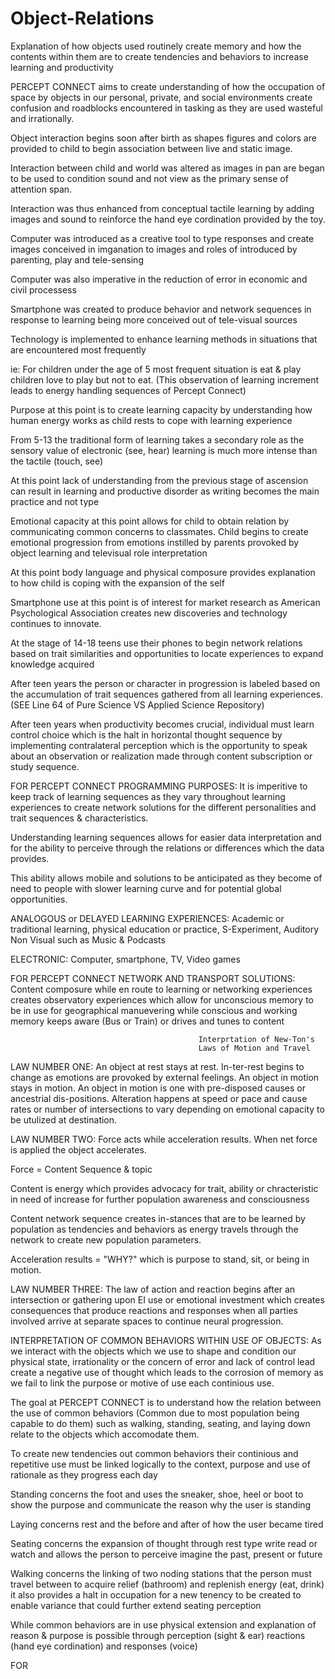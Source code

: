 # Object-Relations
Explanation of how objects used routinely create memory and how the contents within them are to create tendencies and behaviors to increase learning and productivity

PERCEPT CONNECT aims to create understanding of how the occupation of space by objects in our personal, private, and social environments create confusion and roadblocks encountered in tasking as they are used wasteful and irrationally.

Object interaction begins soon after birth as shapes figures and colors are provided to child to begin association between live and static image.

Interaction between child and world was altered as images in pan are began to be used to condition sound and not view as the primary sense of attention span.

Interaction was thus enhanced from conceptual tactile learning by adding images and sound to reinforce the hand eye cordination provided by the toy.

Computer was introduced as a creative tool to type responses and create images conceived in imganation to images and roles of introduced by parenting, play and tele-sensing

Computer was also imperative in the reduction of error in economic and civil processess 

Smartphone was created to produce behavior and network sequences in response to learning being more conceived out of tele-visual sources 

 Technology is implemented to enhance learning methods in situations that are encountered most frequently
 
  ie: For children under the age of 5 most frequent situation is eat & play children love to play but not to eat. (This observation of learning increment leads to energy handling sequences of Percept Connect)
  
 Purpose at this point is to create learning capacity by understanding how human energy works as child rests to cope with learning experience
 
 From 5-13 the traditional form of learning takes a secondary role as the sensory value of electronic (see, hear) learning is much more intense than the tactile (touch, see) 
 
At this point lack of understanding from the previous stage of ascension can result in learning and productive disorder as writing becomes the main practice and not type

Emotional capacity at this point allows for child to obtain relation by communicating common concerns to classmates. Child begins to create emotional progression from emotions instilled by parents provoked by object learning and televisual role interpretation

At this point body language and physical composure provides explanation to how child is coping with the expansion of the self

Smartphone use at this point is of interest for market research as American Psychological Association creates new discoveries and technology continues to innovate.

At the stage of 14-18 teens use their phones to begin network relations based on trait similarities and opportunities to locate experiences to expand knowledge acquired

After teen years the person or character in progression is labeled based on the accumulation of trait sequences gathered from all learning experiences.
    (SEE Line 64 of Pure Science VS Applied Science Repository)
    
After teen years when productivity becomes crucial, individual must learn control choice which is the halt in horizontal thought sequence by implementing contralateral perception which is the opportunity to speak about an observation or realization made through content subscription or study sequence.     

FOR PERCEPT CONNECT PROGRAMMING PURPOSES: It is imperitive to keep track of learning sequences as they vary throughout learning experiences to create network solutions for the different personalities and trait sequences & characteristics.

Understanding learning sequences allows for easier data interpretation and for the ability to perceive through the relations or differences which the data provides.

This ability allows mobile and solutions to be anticipated as they become of need to people with slower learning curve and for potential global opportunities. 

ANALOGOUS or DELAYED LEARNING EXPERIENCES: Academic or traditional learning, physical education or practice, S-Experiment, Auditory Non Visual such as Music & Podcasts

ELECTRONIC: Computer, smartphone, TV, Video games

FOR PERCEPT CONNECT NETWORK AND TRANSPORT SOLUTIONS: Content composure while en route to learning or networking experiences creates observatory experiences which allow for unconscious memory to be in use for geographical manuevering while conscious and working memory keeps aware (Bus or Train) or drives and tunes to content 

                                              Interprtation of New-Ton's 
                                              Laws of Motion and Travel
                                              
LAW NUMBER ONE: An object at rest stays at rest. In-ter-rest begins to change as emotions are provoked by external feelings.   An object in motion stays in motion. An object in motion is one with pre-disposed causes or ancestrial dis-positions. Alteration happens at speed or pace and cause rates or number of intersections to vary depending on emotional capacity to be utulized at destination.

LAW NUMBER TWO: Force acts while acceleration results. When net force is applied the object accelerates.

Force = Content Sequence & topic

Content is energy which provides advocacy for trait, ability or chracteristic in need of increase for further population awareness and consciousness

Content network sequence creates in-stances that are to be learned by population as tendencies and behaviors as energy travels through the network to create new population parameters.

Acceleration results = "WHY?" which is purpose to stand, sit, or being in motion.

LAW NUMBER THREE: The law of action and reaction begins after an intersection or gathering upon EI use or emotional investment which creates consequences that produce reactions and responses when all parties involved arrive at separate spaces to continue neural progression.

INTERPRETATION OF COMMON BEHAVIORS WITHIN USE OF OBJECTS: As we interact with the objects which we use to shape and condition our physical state, irrationality or the concern of error and lack of control lead create a negative use of thought which leads to the corrosion of memory as we fail to link the purpose or motive of use each continious use. 

The goal at PERCEPT CONNECT is to understand how the relation between the use of common behaviors (Common due to most population being capable to do them) such as walking, standing, seating, and laying down relate to the objects which accomodate them.

To create new tendencies out common behaviors their continious and repetitive use must be linked logically to the context, purpose and use of rationale as they progress each day 

Standing concerns the foot and uses the sneaker, shoe, heel or boot to show the purpose and communicate the reason why the user is standing 

Laying concerns rest and the before and after of how the user became tired

Seating concerns the expansion of thought through rest type write read or watch and allows the person to perceive imagine the past, present or future 

Walking concerns the linking of two noding stations that the person must travel between to acquire relief (bathroom) and replenish energy (eat, drink) it also provides a halt in occupation for a new tenency to be created to enable variance that could further extend seating perception

While common behaviors are in use physical extension and explanation of reason & purpose is possible through perception (sight & ear) reactions (hand eye cordination) and responses (voice) 

FOR 

